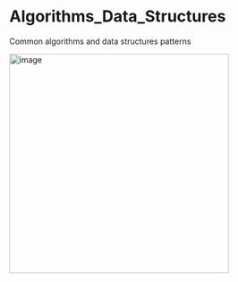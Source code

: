 # Algorithms_Data_Structures
Common algorithms and data structures patterns 

<img width="392" alt="image" src="https://user-images.githubusercontent.com/104261994/175463127-4ae7ab63-425c-4a38-9001-36623b9fb2b7.png">
